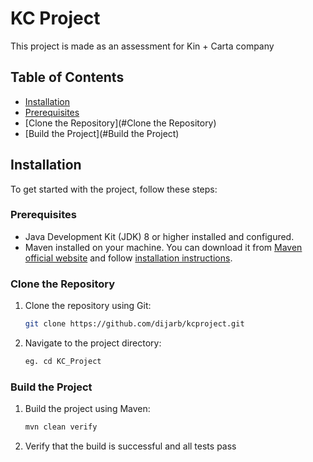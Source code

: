 # KC Project

This project is made as an assessment for Kin + Carta company

## Table of Contents

- [Installation](#installation)
- [Prerequisites](#prerequisites)
- [Clone the Repository](#Clone the Repository)
- [Build the Project](#Build the Project)

## Installation

To get started with the project, follow these steps:

### Prerequisites

- Java Development Kit (JDK) 8 or higher installed and configured.
- Maven installed on your machine. You can download it from [Maven official website](https://maven.apache.org/download.cgi) and follow [installation instructions](https://maven.apache.org/install.html).

### Clone the Repository

1. Clone the repository using Git:

   ```bash
   git clone https://github.com/dijarb/kcproject.git


2. Navigate to the project directory:

   ```bash
   eg. cd KC_Project

### Build the Project

1. Build the project using Maven:

   ```bash
   mvn clean verify

2. Verify that the build is successful and all tests pass

   